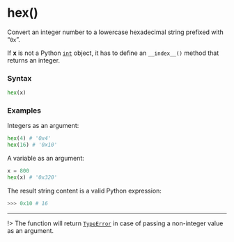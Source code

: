 # hex()

Convert an integer number to a lowercase hexadecimal string prefixed with “`0x`”.

If **x** is not a Python [`int`](/built-in-types/int/) object, it has to define an `__index__()` method that returns an integer.

### Syntax

```python
hex(x)
```

### Examples

Integers as an argument:

```python
hex(4) # '0x4'
hex(16) # '0x10'
```

A variable as an argument:

```python
x = 800
hex(x) # '0x320'
```

The result string content is a valid Python expression:

```python
>>> 0x10 # 16
```

---

!> The function will return [`TypeError`](/exceptions/TypeError.md) in case of passing a non-integer value as an argument.
